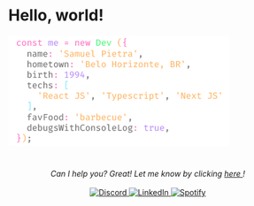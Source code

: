 <h1>Hello, world!</h1>

<img src="assets/newDev.png" alt="Spotify">

<h1></h1>

<p align="center">
  <i>Can I help you? Great!
     Let me know by clicking
     <a href="https://github.com/samuelpietra/samuelpietra/issues">
       here
     </a>!
     <br>
  </i>

<br>
  <a href="https://discordapp.com/users/369583555564666882/" target="_blank">
    <img src="https://img.shields.io/badge/Discord-%231877F2.svg?&style=flat&logo=discord&logoColor=white" alt="Discord">
  </a>
  
  <a href="https://www.linkedin.com/in/samuelpietra" target="_blank">
    <img src="https://img.shields.io/badge/LinkedIn-%230077B5.svg?&style=flat&logo=linkedin&logoColor=white" alt="LinkedIn">
  </a>

  <a href="https://open.spotify.com/user/samuelpietra" target="_blank">
    <img src="https://img.shields.io/badge/Spotify-%28a745.svg?&style=flat&logo=spotify&logoColor=white" alt="Spotify">
  </a>
</p>
